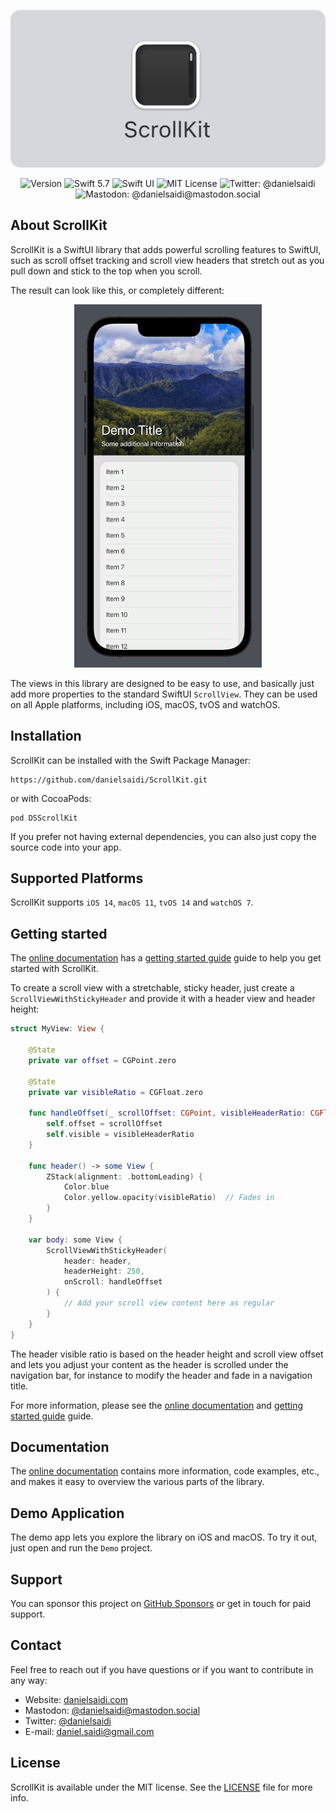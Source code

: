 <p align="center">
    <img src ="Resources/Logo_GitHub.png" alt="ScrollKit Logo" title="ScrollKit" width=600 />
</p>

<p align="center">
    <img src="https://img.shields.io/github/v/release/danielsaidi/ScrollKit?color=%2300550&sort=semver" alt="Version" title="Version" />
    <img src="https://img.shields.io/badge/swift-5.7-orange.svg" alt="Swift 5.7" title="Swift 5.7" />
    <img src="https://img.shields.io/badge/platform-SwiftUI-blue.svg" alt="Swift UI" title="SwiftUI" />
    <img src="https://img.shields.io/github/license/danielsaidi/ScrollKit" alt="MIT License" title="MIT License" />
    <img src="https://img.shields.io/twitter/url?label=Twitter&style=social&url=https%3A%2F%2Ftwitter.com%2Fdanielsaidi" alt="Twitter: @danielsaidi" title="Twitter: @danielsaidi" />
    <img src="https://img.shields.io/mastodon/follow/000253346?label=mastodon&style=social" alt="Mastodon: @danielsaidi@mastodon.social" title="Mastodon: @danielsaidi@mastodon.social" />
</p>


## About ScrollKit

ScrollKit is a SwiftUI library that adds powerful scrolling features to SwiftUI, such as scroll offset tracking and scroll view headers that stretch out as you pull down and stick to the top when you scroll.

The result can look like this, or completely different:

<p align="center" style="border-radius: 10px">
    <img src="Resources/Demo.gif" width=300 />
</p>

The views in this library are designed to be easy to use, and basically just add more properties to the standard SwiftUI `ScrollView`. They can be used on all Apple platforms, including iOS, macOS, tvOS and watchOS.



## Installation

ScrollKit can be installed with the Swift Package Manager:

```
https://github.com/danielsaidi/ScrollKit.git
```

or with CocoaPods:

```
pod DSScrollKit
```

If you prefer not having external dependencies, you can also just copy the source code into your app.


## Supported Platforms

ScrollKit supports `iOS 14`, `macOS 11`, `tvOS 14` and `watchOS 7`.



## Getting started

The [online documentation][Documentation] has a [getting started guide][Getting-Started] guide to help you get started with ScrollKit.

To create a scroll view with a stretchable, sticky header, just create a `ScrollViewWithStickyHeader` and provide it with a header view and header height:

```swift
struct MyView: View {

    @State
    private var offset = CGPoint.zero
    
    @State
    private var visibleRatio = CGFloat.zero
    
    func handleOffset(_ scrollOffset: CGPoint, visibleHeaderRatio: CGFloat) {
        self.offset = scrollOffset
        self.visible = visibleHeaderRatio
    }
    
    func header() -> some View {
        ZStack(alignment: .bottomLeading) {
            Color.blue
            Color.yellow.opacity(visibleRatio)  // Fades in
        }
    }

    var body: some View {
        ScrollViewWithStickyHeader(
            header: header,
            headerHeight: 250,
            onScroll: handleOffset
        ) {
            // Add your scroll view content here as regular
        }
    }
}
```

The header visible ratio is based on the header height and scroll view offset and lets you adjust your content as the header is scrolled under the navigation bar, for instance to modify the header and fade in a navigation title.

For more information, please see the [online documentation][Documentation] and [getting started guide][Getting-Started] guide. 



## Documentation

The [online documentation][Documentation] contains more information, code examples, etc., and makes it easy to overview the various parts of the library.



## Demo Application

The demo app lets you explore the library on iOS and macOS. To try it out, just open and run the `Demo` project.



## Support

You can sponsor this project on [GitHub Sponsors][Sponsors] or get in touch for paid support. 



## Contact

Feel free to reach out if you have questions or if you want to contribute in any way:

* Website: [danielsaidi.com][Website]
* Mastodon: [@danielsaidi@mastodon.social][Mastodon]
* Twitter: [@danielsaidi][Twitter]
* E-mail: [daniel.saidi@gmail.com][Email]



## License

ScrollKit is available under the MIT license. See the [LICENSE][License] file for more info.



[Email]: mailto:daniel.saidi@gmail.com
[Website]: https://www.danielsaidi.com
[Twitter]: https://www.twitter.com/danielsaidi
[Mastodon]: https://mastodon.social/@danielsaidi
[Sponsors]: https://github.com/sponsors/danielsaidi

[Documentation]: https://danielsaidi.github.io/ScrollKit/documentation/scrollkit/
[Getting-Started]: https://danielsaidi.github.io/ScrollKit/documentation/scrollkit/getting-started
[License]: https://github.com/danielsaidi/ScrollKit/blob/master/LICENSE
